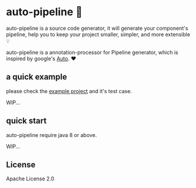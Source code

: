 # auto-pipeline 🚀

auto-pipeline is a source code generator, it will generate your component's pipeline, 
help you to keep your project smaller, simpler, and more extensible 💡

auto-pipeline is a annotation-processor for Pipeline generator, which is inspired by google's [Auto](https://github.com/google/auto). ❤️


## a quick example
please check the [example project](https://github.com/foldright/auto-pipeline/tree/main/auto-pipeline-example) and it's test case.

WIP...

## quick start
auto-pipeline require java 8 or above.

WIP... 


## License
Apache License 2.0



